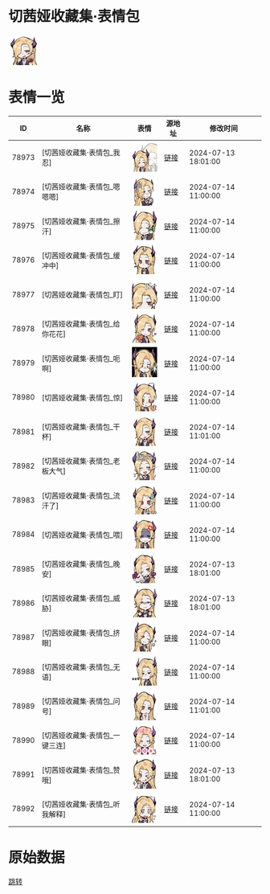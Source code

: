 # 切茜娅收藏集·表情包

<img src="./cover.png" height="60" alt="cover" />

# 表情一览

|ID|名称|表情|源地址|修改时间|
|----|----|----|----|----|
|78973|[切茜娅收藏集·表情包_我忍]|<img src="./pic/078973_%5B切茜娅收藏集·表情包_我忍%5D.png" height="60" alt="我忍"/>|[链接](https://i0.hdslb.com/bfs/garb/756d392a3c857f2bfde03203965fa657f5f5a029.png)|2024-07-13 18:01:00|
|78974|[切茜娅收藏集·表情包_嗯嗯嗯]|<img src="./pic/078974_%5B切茜娅收藏集·表情包_嗯嗯嗯%5D.png" height="60" alt="嗯嗯嗯"/>|[链接](https://i0.hdslb.com/bfs/garb/46dd34a8cd4fe6010a23585b2452e98c988e1b15.png)|2024-07-14 11:00:00|
|78975|[切茜娅收藏集·表情包_擦汗]|<img src="./pic/078975_%5B切茜娅收藏集·表情包_擦汗%5D.png" height="60" alt="擦汗"/>|[链接](https://i0.hdslb.com/bfs/garb/eb0bd687ffbd73db5c6747f997b0bf9610e4b5eb.png)|2024-07-14 11:00:00|
|78976|[切茜娅收藏集·表情包_缓冲中]|<img src="./pic/078976_%5B切茜娅收藏集·表情包_缓冲中%5D.png" height="60" alt="缓冲中"/>|[链接](https://i0.hdslb.com/bfs/garb/55efa953d6a8315457bad436cd55523a0e48c3b3.png)|2024-07-14 11:00:00|
|78977|[切茜娅收藏集·表情包_盯]|<img src="./pic/078977_%5B切茜娅收藏集·表情包_盯%5D.png" height="60" alt="盯"/>|[链接](https://i0.hdslb.com/bfs/garb/4e8f2ca51a5081f0db69bb5e1bc9bdd846febd85.png)|2024-07-14 11:00:00|
|78978|[切茜娅收藏集·表情包_给你花花]|<img src="./pic/078978_%5B切茜娅收藏集·表情包_给你花花%5D.png" height="60" alt="给你花花"/>|[链接](https://i0.hdslb.com/bfs/garb/47a6340e68125e5e5023d10e0370425cc9f9f145.png)|2024-07-14 11:00:00|
|78979|[切茜娅收藏集·表情包_呃啊]|<img src="./pic/078979_%5B切茜娅收藏集·表情包_呃啊%5D.png" height="60" alt="呃啊"/>|[链接](https://i0.hdslb.com/bfs/garb/25d5d5338f9cba06e343bb6631db1d271440cba8.png)|2024-07-14 11:00:00|
|78980|[切茜娅收藏集·表情包_惊]|<img src="./pic/078980_%5B切茜娅收藏集·表情包_惊%5D.png" height="60" alt="惊"/>|[链接](https://i0.hdslb.com/bfs/garb/c7742048065e37694fc2fa6893d221e5f6fc7484.png)|2024-07-14 11:00:00|
|78981|[切茜娅收藏集·表情包_干杯]|<img src="./pic/078981_%5B切茜娅收藏集·表情包_干杯%5D.png" height="60" alt="干杯"/>|[链接](https://i0.hdslb.com/bfs/garb/57317e4d882d56a8c26d8a1c2b4c606d9013cc05.png)|2024-07-14 11:01:00|
|78982|[切茜娅收藏集·表情包_老板大气]|<img src="./pic/078982_%5B切茜娅收藏集·表情包_老板大气%5D.png" height="60" alt="老板大气"/>|[链接](https://i0.hdslb.com/bfs/garb/5e28d63f3d6a04fc7e09ab2a51ad028743525388.png)|2024-07-14 11:00:00|
|78983|[切茜娅收藏集·表情包_流汗了]|<img src="./pic/078983_%5B切茜娅收藏集·表情包_流汗了%5D.png" height="60" alt="流汗了"/>|[链接](https://i0.hdslb.com/bfs/garb/f3a82e64de6952e98b6fa376753de61b928aa8a1.png)|2024-07-14 11:00:00|
|78984|[切茜娅收藏集·表情包_喂]|<img src="./pic/078984_%5B切茜娅收藏集·表情包_喂%5D.png" height="60" alt="喂"/>|[链接](https://i0.hdslb.com/bfs/garb/c579c36b0e52fd1bd9c06360e47d411c732e82c9.png)|2024-07-14 11:00:00|
|78985|[切茜娅收藏集·表情包_晚安]|<img src="./pic/078985_%5B切茜娅收藏集·表情包_晚安%5D.png" height="60" alt="晚安"/>|[链接](https://i0.hdslb.com/bfs/garb/e89bff05ec4c2a515ab2c9d16d64094bd07479fe.png)|2024-07-13 18:01:00|
|78986|[切茜娅收藏集·表情包_威胁]|<img src="./pic/078986_%5B切茜娅收藏集·表情包_威胁%5D.png" height="60" alt="威胁"/>|[链接](https://i0.hdslb.com/bfs/garb/7cd11e2e971e1c369f601214e2ce07cb37fd52ac.png)|2024-07-13 18:01:00|
|78987|[切茜娅收藏集·表情包_挤眼]|<img src="./pic/078987_%5B切茜娅收藏集·表情包_挤眼%5D.png" height="60" alt="挤眼"/>|[链接](https://i0.hdslb.com/bfs/garb/3b0979f45854c71512dec145fa3b2638f8006022.png)|2024-07-14 11:00:00|
|78988|[切茜娅收藏集·表情包_无语]|<img src="./pic/078988_%5B切茜娅收藏集·表情包_无语%5D.png" height="60" alt="无语"/>|[链接](https://i0.hdslb.com/bfs/garb/0407a1a367cde2e51a9422fe375e154e70f1d5a7.png)|2024-07-14 11:00:00|
|78989|[切茜娅收藏集·表情包_问号]|<img src="./pic/078989_%5B切茜娅收藏集·表情包_问号%5D.png" height="60" alt="问号"/>|[链接](https://i0.hdslb.com/bfs/garb/192b01a86519037a352727067385b36df17c7b5d.png)|2024-07-14 11:01:00|
|78990|[切茜娅收藏集·表情包_一键三连]|<img src="./pic/078990_%5B切茜娅收藏集·表情包_一键三连%5D.png" height="60" alt="一键三连"/>|[链接](https://i0.hdslb.com/bfs/garb/5961273486550bba8b6942140e578965a7e9bcdb.png)|2024-07-14 11:00:00|
|78991|[切茜娅收藏集·表情包_赞哦]|<img src="./pic/078991_%5B切茜娅收藏集·表情包_赞哦%5D.png" height="60" alt="赞哦"/>|[链接](https://i0.hdslb.com/bfs/garb/73a5b514c3846377232e5f2d1e6dc3a3cf5c67b1.png)|2024-07-13 18:01:00|
|78992|[切茜娅收藏集·表情包_听我解释]|<img src="./pic/078992_%5B切茜娅收藏集·表情包_听我解释%5D.png" height="60" alt="听我解释"/>|[链接](https://i0.hdslb.com/bfs/garb/8d2e83abc6692936fe555cde12b83c6fdfa53f85.png)|2024-07-14 11:00:00|

# 原始数据

[跳转](./raw.json)

